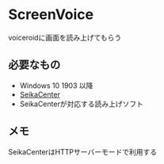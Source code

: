 # ScreenVoice
voiceroidに画面を読み上げてもらう

## 必要なもの
- Windows 10 1903 以降
- [SeikaCenter](https://hgotoh.jp/wiki/doku.php/documents/voiceroid/seikacenter/seikacenter-001)
- SeikaCenterが対応する読み上げソフト

## メモ
SeikaCenterはHTTPサーバーモードで利用する